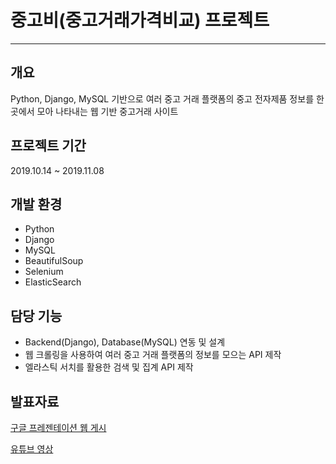 # 중고비(중고거래가격비교) 프로젝트

------

## 개요
Python, Django, MySQL 기반으로 여러 중고 거래 플랫폼의 중고 전자제품 정보를 한곳에서 모아 나타내는 웹 기반 중고거래 사이트

## 프로젝트 기간
2019.10.14 ~ 2019.11.08

## 개발 환경
- Python
- Django
- MySQL
- BeautifulSoup
- Selenium
- ElasticSearch

## 담당 기능

- Backend(Django), Database(MySQL) 연동 및 설계
- 웹 크롤링을 사용하여 여러 중고 거래 플랫폼의 정보를 모으는 API 제작
- 엘라스틱 서치를 활용한 검색 및 집계 API 제작

## 발표자료

[구글 프레젠테이션 웹 게시 ](https://docs.google.com/presentation/d/e/2PACX-1vSFT3NKvlvzw9U1GB9d_pcwFNHrLJNuaamhNgrQeKcS3-7p7b8FfAtTpsJvM7_pneYnC3BXCvHo40dT/pub?start=false&loop=false)

[유튜브 영상 ](https://youtu.be/AqjvVWHI68U)

